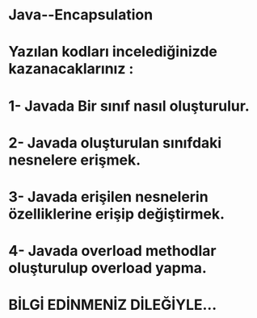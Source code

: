 # Java--Encapsulation
# Yazılan kodları incelediğinizde kazanacaklarınız :
# 1- Javada Bir sınıf nasıl oluşturulur.
# 2- Javada oluşturulan sınıfdaki nesnelere erişmek.
# 3- Javada erişilen nesnelerin özelliklerine erişip değiştirmek.
# 4- Javada overload methodlar oluşturulup overload yapma.
# BİLGİ EDİNMENİZ DİLEĞİYLE...
